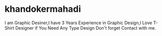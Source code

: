 # khandokermahadi
I am Graphic Desiner,I have 3 Years Experience in Graphic Design,I Love T-Shirt Designer if You Need Any Type Design Don't forget Contact with me.
